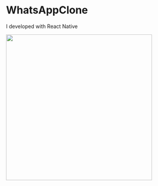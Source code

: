 # WhatsAppClone
I developed with React Native

<img src="https://firebasestorage.googleapis.com/v0/b/savas-delisi.appspot.com/o/wp.jpeg?alt=media&token=1d2bcffb-1fc9-4400-9198-f9d47f4af73d" width="400">
